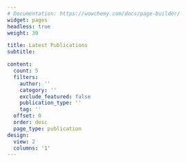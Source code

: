 ```yaml
---
# Documentation: https://wowchemy.com/docs/page-builder/
widget: pages
headless: true
weight: 30

title: Latest Publications
subtitle:

content:
  count: 5
  filters:
    author: ''
    category: ''
    exclude_featured: false
    publication_type: ''
    tag: ''
  offset: 0
  order: desc
  page_type: publication
design:
  view: 2
  columns: '1'
---
```

